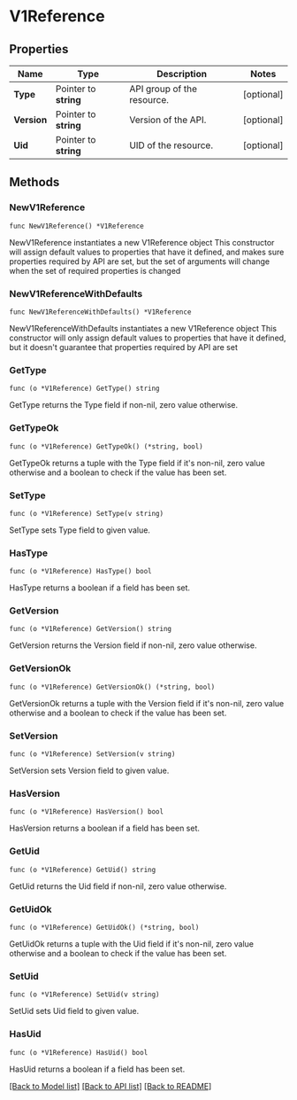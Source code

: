 # V1Reference

## Properties

Name | Type | Description | Notes
------------ | ------------- | ------------- | -------------
**Type** | Pointer to **string** | API group of the resource. | [optional] 
**Version** | Pointer to **string** | Version of the API. | [optional] 
**Uid** | Pointer to **string** | UID of the resource. | [optional] 

## Methods

### NewV1Reference

`func NewV1Reference() *V1Reference`

NewV1Reference instantiates a new V1Reference object
This constructor will assign default values to properties that have it defined,
and makes sure properties required by API are set, but the set of arguments
will change when the set of required properties is changed

### NewV1ReferenceWithDefaults

`func NewV1ReferenceWithDefaults() *V1Reference`

NewV1ReferenceWithDefaults instantiates a new V1Reference object
This constructor will only assign default values to properties that have it defined,
but it doesn't guarantee that properties required by API are set

### GetType

`func (o *V1Reference) GetType() string`

GetType returns the Type field if non-nil, zero value otherwise.

### GetTypeOk

`func (o *V1Reference) GetTypeOk() (*string, bool)`

GetTypeOk returns a tuple with the Type field if it's non-nil, zero value otherwise
and a boolean to check if the value has been set.

### SetType

`func (o *V1Reference) SetType(v string)`

SetType sets Type field to given value.

### HasType

`func (o *V1Reference) HasType() bool`

HasType returns a boolean if a field has been set.

### GetVersion

`func (o *V1Reference) GetVersion() string`

GetVersion returns the Version field if non-nil, zero value otherwise.

### GetVersionOk

`func (o *V1Reference) GetVersionOk() (*string, bool)`

GetVersionOk returns a tuple with the Version field if it's non-nil, zero value otherwise
and a boolean to check if the value has been set.

### SetVersion

`func (o *V1Reference) SetVersion(v string)`

SetVersion sets Version field to given value.

### HasVersion

`func (o *V1Reference) HasVersion() bool`

HasVersion returns a boolean if a field has been set.

### GetUid

`func (o *V1Reference) GetUid() string`

GetUid returns the Uid field if non-nil, zero value otherwise.

### GetUidOk

`func (o *V1Reference) GetUidOk() (*string, bool)`

GetUidOk returns a tuple with the Uid field if it's non-nil, zero value otherwise
and a boolean to check if the value has been set.

### SetUid

`func (o *V1Reference) SetUid(v string)`

SetUid sets Uid field to given value.

### HasUid

`func (o *V1Reference) HasUid() bool`

HasUid returns a boolean if a field has been set.


[[Back to Model list]](../README.md#documentation-for-models) [[Back to API list]](../README.md#documentation-for-api-endpoints) [[Back to README]](../README.md)


